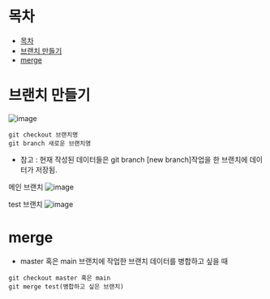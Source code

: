 # 목차
- [목차](#목차)
- [브랜치 만들기](#브랜치-만들기)
- [merge](#merge)

# 브랜치 만들기
![image](https://user-images.githubusercontent.com/83202193/131218543-a73435a9-97e9-498a-becf-53e1d0d5fcbf.png)

```
git checkout 브랜치명
git branch 새로운 브랜치명
```
- 참고 : 현재 작성된 데이터들은 git branch [new branch]작업을 한 브랜치에 데이터가 저장됨.

메인 브랜치
![image](https://user-images.githubusercontent.com/83202193/131218719-5375ae5a-f3be-40b6-8388-7d02104214a2.png)

test 브랜치
![image](https://user-images.githubusercontent.com/83202193/131218765-ca8b8031-d272-46bf-8be0-2d7e03b261cc.png)

# merge
- master 혹은 main 브랜치에 작업한 브랜치 데이터를 병합하고 싶을 때
```
git checkout master 혹은 main
git merge test(병합하고 싶은 브랜치)
```